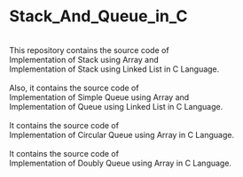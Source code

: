 # Stack_And_Queue_in_C
<br>
This repository contains the source code of <br> Implementation of Stack using Array and <br> Implementation of Stack using Linked List in C Language.
<br><br>
Also, it contains the source code of <br> Implementation of Simple Queue using Array and <br> Implementation of Queue using Linked List in C Language.
<br><br>
It contains the source code of <br> Implementation of Circular Queue using Array in C Language.
<br>
<br>
It contains the source code of <br> Implementation of Doubly Queue using Array in C Language.
